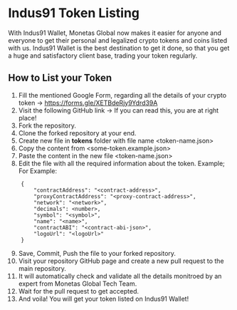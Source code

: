 # Indus91 Token Listing
With Indus91 Wallet, Monetas Global now makes it easier for anyone and everyone to get their personal and legalized crypto tokens and coins listed with us. Indus91 Wallet is the best destination to get it done, so that you get a huge and satisfactory client base, trading your token regularly.

## How to List your Token

1. Fill the mentioned Google Form, regarding all the details of your crypto token → https://forms.gle/XETBdeRjy9Ydrd39A
2. Visit the following GitHub link → If you can read this, you are at right place!
3. Fork the repository.
4. Clone the forked repository at your end.
5. Create new file in <b>tokens</b> folder with file name <token-name.json>
6. Copy the content from <some-token.example.json>
7. Paste the content in the new file <token-name.json>
8. Edit the file with all the required information about the token.
Example;
For Example:
```
    {
        "contractAddress": "<contract-address>",
        "proxyContractAddress": "<proxy-contract-address>",
        "network": "<network>",
        "decimals": <number>,
        "symbol": "<symbol>",
        "name": "<name>",
        "contractABI": "<contract-abi-json>",
        "logoUrl": "<logoUrl>"
    }
```
9. Save, Commit, Push the file to your forked repository.
10. Visit your repository GitHub page and create a new pull request to the main repository.
11. It will automatically check and validate all the details monitroed by an expert from Monetas Global Tech Team.
12. Wait for the pull request to get accepted.
13. And voila! You will get your token listed on Indus91 Wallet!


